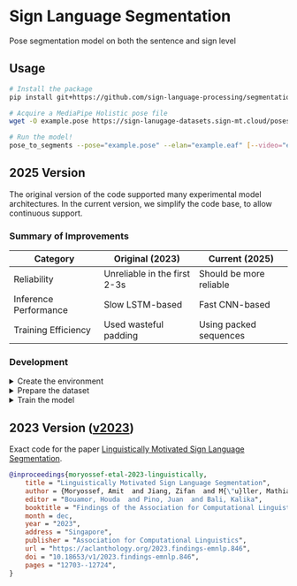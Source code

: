 # Sign Language Segmentation

Pose segmentation model on both the sentence and sign level

## Usage

```bash
# Install the package
pip install git+https://github.com/sign-language-processing/segmentation

# Acquire a MediaPipe Holistic pose file
wget -O example.pose https://sign-lanugage-datasets.sign-mt.cloud/poses/holistic/dgs_corpus/1413451-11105600-11163240_a.pose

# Run the model!
pose_to_segments --pose="example.pose" --elan="example.eaf" [--video="example.mp4"]
```

## 2025 Version

The original version of the code supported many experimental model architectures.
In the current version, we simplify the code base, to allow continuous support.

### Summary of Improvements

| Category              | Original (2023)              | Current (2025)          |
|-----------------------|------------------------------|-------------------------|
| Reliability           | Unreliable in the first 2-3s | Should be more reliable |
| Inference Performance | Slow LSTM-based              | Fast CNN-based          |
| Training Efficiency   | Used wasteful padding        | Using packed sequences  |

### Development

<details>
<summary>Create the environment</summary>

```bash
conda create --name segmentation python=3.12 -y
conda activate segmentation
pip install ".[dev]"

# Confirm the environment
pylint sign_language_segmentation
pytest sign_language_segmentation
```

</details>

<details>
<summary>Prepare the dataset</summary>

Requires access to the annotations database.

```bash
# Prepare the entire dataset
python -m sign_language_segmentation.data.create_dataset \
  --poses="/Volumes/Echo/GCS/sign-mt-poses/" \
  --output="/tmp/segmentation/"
  
# Make sure you can load the dataset
python -m sign_language_segmentation.data.dataset \
  --dataset="/tmp/segmentation/"
```

</details>

<details>
<summary>Train the model</summary>

```bash
python -m sign_language_segmentation.src.train \
    --dataset=dgs_corpus \
    --pose=holistic \
    --fps=25 \
    --hidden_dim=256 \
    --encoder_depth=1 \
    --encoder_bidirectional=true
```

</details>

## 2023 Version ([v2023](https://github.com/sign-language-processing/segmentation/tree/v2023))

Exact code for the
paper [Linguistically Motivated Sign Language Segmentation](https://aclanthology.org/2023.findings-emnlp.846).

```bibtex
@inproceedings{moryossef-etal-2023-linguistically,
    title = "Linguistically Motivated Sign Language Segmentation",
    author = {Moryossef, Amit  and Jiang, Zifan  and M{\"u}ller, Mathias  and Ebling, Sarah  and Goldberg, Yoav},
    editor = "Bouamor, Houda  and Pino, Juan  and Bali, Kalika",
    booktitle = "Findings of the Association for Computational Linguistics: EMNLP 2023",
    month = dec,
    year = "2023",
    address = "Singapore",
    publisher = "Association for Computational Linguistics",
    url = "https://aclanthology.org/2023.findings-emnlp.846",
    doi = "10.18653/v1/2023.findings-emnlp.846",
    pages = "12703--12724",
}
```
